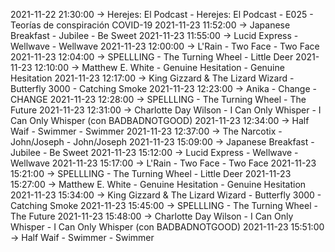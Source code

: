 2021-11-22 21:30:00 -> Herejes: El Podcast - Herejes: El Podcast - E025 - Teorías de conspiración COVID-19
2021-11-23 11:52:00 -> Japanese Breakfast - Jubilee - Be Sweet
2021-11-23 11:55:00 -> Lucid Express - Wellwave - Wellwave
2021-11-23 12:00:00 -> L'Rain - Two Face - Two Face
2021-11-23 12:04:00 -> SPELLLING - The Turning Wheel - Little Deer
2021-11-23 12:10:00 -> Matthew E. White - Genuine Hesitation - Genuine Hesitation
2021-11-23 12:17:00 -> King Gizzard & The Lizard Wizard - Butterfly 3000 - Catching Smoke
2021-11-23 12:23:00 -> Anika - Change - CHANGE
2021-11-23 12:28:00 -> SPELLLING - The Turning Wheel - The Future
2021-11-23 12:31:00 -> Charlotte Day Wilson - I Can Only Whisper - I Can Only Whisper (con BADBADNOTGOOD)
2021-11-23 12:34:00 -> Half Waif - Swimmer - Swimmer
2021-11-23 12:37:00 -> The Narcotix - John/Joseph - John/Joseph
2021-11-23 15:09:00 -> Japanese Breakfast - Jubilee - Be Sweet
2021-11-23 15:12:00 -> Lucid Express - Wellwave - Wellwave
2021-11-23 15:17:00 -> L'Rain - Two Face - Two Face
2021-11-23 15:21:00 -> SPELLLING - The Turning Wheel - Little Deer
2021-11-23 15:27:00 -> Matthew E. White - Genuine Hesitation - Genuine Hesitation
2021-11-23 15:34:00 -> King Gizzard & The Lizard Wizard - Butterfly 3000 - Catching Smoke
2021-11-23 15:45:00 -> SPELLLING - The Turning Wheel - The Future
2021-11-23 15:48:00 -> Charlotte Day Wilson - I Can Only Whisper - I Can Only Whisper (con BADBADNOTGOOD)
2021-11-23 15:51:00 -> Half Waif - Swimmer - Swimmer
